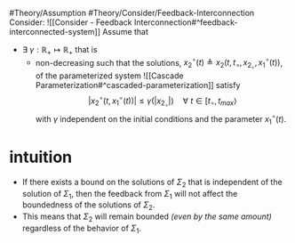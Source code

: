 #Theory/Assumption 
#Theory/Consider/Feedback-Interconnection 
Consider: ![[Consider - Feedback Interconnection#^feedback-interconnected-system]]
Assume that 
- $\exists~\gamma:\mathbb{R}_+\mapsto\mathbb{R}_+$ that is
	- non-decreasing
such that the solutions, $x_2^\circ(t) \triangleq x_2(t,t_\circ,x_{2_\circ},x_1^\circ(t))$, of the parameterized system ![[Cascade Parameterization#^cascaded-parameterization]]
satisfy
$$ |x_2^\circ(t,x_1^\circ(t))| \leq \gamma(|x_{2_\circ}|)\quad \forall~t\in[t_\circ,t_{max}\rangle$$
with $\gamma$ independent on the initial conditions and the parameter $x_1^\circ(t)$.

# intuition
- If there exists a bound on the solutions of $\Sigma_2$ that is independent of the solution of $\Sigma_1$, then the feedback from $\Sigma_1$ will not affect the boundedness of the solutions of $\Sigma_2$.
- This means that $\Sigma_2$ will remain bounded *(even by the same amount)* regardless of the behavior of $\Sigma_1$.

